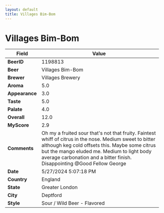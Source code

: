 ```yaml
---
layout: default
title: Villages Bim-Bom
---
```


# Villages Bim-Bom

| Field         | Value     |
|---------------|-----------|
| **BeerID** | 1198813 |
| **Beer** | Villages Bim-Bom |
| **Brewer** | Villages Brewery |
| **Aroma** | 5.0 |
| **Appearance** | 3.0 |
| **Taste** | 5.0 |
| **Palate** | 4.0 |
| **Overall** | 12.0 |
| **MyScore** | 2.9 |
| **Comments** | Oh my a fruited sour that's not that fruity. Faintest whiff of citrus in the nose. Medium sweet to bitter although keg cold offsets this. Maybe some citrus but the mango eluded me. Medium to light body average carbonation and a bitter finish. Disappointing @Good Fellow George  |
| **Date** | 5/27/2024 5:07:18 PM |
| **Country** | England |
| **State** | Greater London |
| **City** | Deptford |
| **Style** | Sour / Wild Beer - Flavored |
